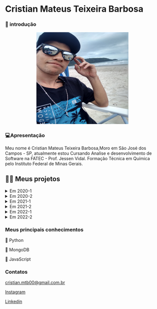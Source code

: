 # Cristian Mateus Teixeira Barbosa


### :book: introdução



<body>

  <div align="center">
    <kbd><img src="https://github.com/CristianMateusTB/TG_PORTIFOLIO/blob/main/assets/Cristian.jpg" width="300px" height="300px"/></kbd>
  </div>






</body>

### :computer:Apresentação

Meu nome é Cristian Mateus Teixeira Barbosa,Moro em São José dos Campos - SP, atualmente estou Cursando Analise e desenvolvimento de Software na FATEC - Prof. Jessen Vidal. Formação Técnica em Química pelo Instituto Federal de Minas Gerais.



## :man_technologist: Meus projetos

<details>
  <summary>Em 2020-1</summary>
O projeto integrador no inicio de 2020 foi de um aplicativo de segurança domiciliar, que foi desenvolvido e criado para uma inovação no mercado de segurança, com a facilidade e funcionalidade de ter a autonomia da segurança do seu domicílio.



##### :man_teacher: Parceiro Acadêmico:

FATEC - Prof. Jessen Vidal, proposto pelo o Prof. Jean Carlos Lourenço Costa da disciplina de Programação em Microinformática.

##### :warning: Problema:

Criar um aplicativo com o objetivo de implementar as tecnologias de programação modular e banco de dados.

##### :bulb: Solução:

Aplicativo de segurança doméstica, que trás aos usuários conforto, segurança e praticidade, possibilitando controle e monitoramento através de qualquer lugar, por meio de um aparelho móvel conectado à internet.

##### :computer: Tecnologias Utilizadas:

[App inventor](https://appinventor.mit.edu) e  [kodular](https://www.kodular.io)  - É uma linguagem visual de blocos para criar aplicativos Android.

[Firebase](https://firebase.google.com/products/realtime-database/?utm_source=google&utm_medium=cpc&utm_campaign=latam-BR-all-pt-dr-SKWS-all-all-trial-e-dr-1011454-LUAC0008679&utm_content=text-ad-none-any-DEV_c-CRE_429626774316-ADGP_Hybrid%20%7C%20SKWS%20-%20EXA%20%7C%20Txt%20~%20Compute_Firebase-KWID_43700066431125567-kwd-312330826250&utm_term=KW_firebase-ST_Firebase&gclid=CjwKCAjwrqqSBhBbEiwAlQeqGi-Fsw0Zm0CZHlbUi-l5d_oEqcTx9shZNZD5AGjEdP--fGkoiY1kfBoCE4EQAvD_BwE&gclsrc=aw.ds) - É uma plataforma desenvolvida pelo Google para a criação de aplicativos móveis e web.

[Airtable](https://www.airtable.com/?utm_source=google&utm_medium=cpc&utm_extra5=kwd-98523555182&utm_extra2=11493609735&utm_extra10=120737223988&creative=475905503164&device=c&cx=row&targetid=kwd-98523555182&campaignid=11493609735&adgroupid=120737223988&utm_campaign=brand_creator&utm_content=bofu_freetrial&gclid=CjwKCAjwrqqSBhBbEiwAlQeqGv5aIHvPCIKqJFiw0vVQDxpMbpIDsqEPDGFiZ9OQcHcbjLF6ze3E0BoCn0AQAvD_BwE) - É um serviço de colaboração em nuvem m híbrido planilha-banco de dados, com as características de um banco de dados, mas aplicado a uma planilha.

Droidcam - É uma aplicação para Android que permite usufruir da camara e micro do dispositivo móvel a partir de qualquer lugar.

##### :link: Contribuições pessoais :

Nesse projeto contribui com a programação a linkagem da camera ao aplicativo, integração do aplicativo com o firebase e airtable e com a prototipação do front-end desse projeto.

##### Hard skill:

Firebase - Firebase é uma plataforma de desenvolvimento de aplicativos móveis e web oferecida pelo Google. Ela fornece uma variedade de serviços, como autenticação de usuário, banco de dados em tempo real, armazenamento em nuvem, mensagens em tempo real e análises.

Kodular - kodular é uma plataforma de desenvolvimento de aplicativos móveis que permite criar aplicativos Android sem a necessidade de codificação tradicional. É uma plataforma de criação de aplicativos com base em blocos.

##### Soft skills:

**Comunicação** - Foi de grande importância para o desenvolvimento do projeto, e se tornou crucial para o projeto pois havia começado da pandemia e tivemos que continuar EAD o que dificultou no começo a comunicação.

**planejamento** - Foi necessário o planejamento constante para definirmos os estágios de desenvolvimento do projeto e de como organizaríamos as tarefas do projetos.

**Criatividade** - Foi nescessario a criatividade para contornarmos os problemas.

##### [GIT do projeto](https://github.com/Rafael-BD/SlimSystem-API)


**Vídeos do projeto:**

- [Câmera de segurança](https://drive.google.com/file/d/1ZTmHyagF4pVJgk02Pg6iP88g4zk6GSTO/view?usp=sharing)
- [Chamadas de Emergência](https://drive.google.com/file/d/1ZZMmOgKXKVMSb6pout-qUtOB4mkpSJ-r/view?usp=sharing)
  </details>



<details>
  <summary>Em 2020-2</summary>
Foi desenvolvido um aplicativo de gerenciamento para controle da jornada de trabalho dos motoristas de forma parametrizável, visando funcionalidades de planejamento,acompanhamento e controle.



##### :man_teacher: Parceiro Acadêmico:

[IACIT](https://www.iacit.com.br) - Desenvolvimento de produtos e sistemas aplicados ao Auxílio do Controle e do Tráfego Aéreo e Marítimo; Defesa e Segurança Pública; Fábrica de Software; Meteorologia; Pesquisa, Desenvolvimento e Inovação e Telemetria.

##### :warning: Problema:

Falta de gerenciamento e obtenção atualizações de status durante a jornada de trabalho dos motoristas.

##### :bulb: Solução:

Desenvolver um aplicativo de gerenciamento para controle da jornada de trabalho dos motoristas de forma parametrizável, visando funcionalidades de planejamento,acompanhamento e controle.

##### :computer: Tecnologias Utilizadas:

[Java](https://www.java.com/pt-BR/) - Java é uma linguagem de programação de alto nível orientada a objetos.

[Java swing]() -  É um framework que disponibiliza um conjunto de elementos gráficos para ser utilizado na plataforma *Java*

[PostgreSQL](https://www.postgresql.org) - PostgreSQL é um sistema de gerenciamento de banco de dados relacional de código aberto. Ele é conhecido por sua robustez, confiabilidade e capacidade de lidar com grandes volumes de dados. É amplamente utilizado em aplicações web e empresariais.

##### Contribuições pessoais :

Nesse projeto atuei com desenvolvimento e integração do banco de dados com o back-end, não possuia qualquer conhecimento de desenvolvimento de banco de dados, o que se tornou um desafio para aprender sobre banco de dados e como cria-lo corretamente. Ao transcorrer do projeto adquiri conhecimento e experiencia com o banco de dados e seus conceitos.

##### Hard skill:

PostgreSQL - PostgreSQL é um sistema de gerenciamento de banco de dados relacional de código aberto. Ele é conhecido por sua robustez, confiabilidade e capacidade de lidar com grandes volumes de dados. É amplamente utilizado em aplicações web e empresariais.

##### Soft skills:

**Resiliência** - Foi necessário para lidarmos com os imprevistos do projeto e nos adaptarmos aos requisitos de cada entrega.

**Conhecimento de Metodologias Ágeis** - Foi nescessario pra o gerenciamento eficiente e andamento do projeto.

##### [GIT do projeto](https://github.com/DevSlim001/PI_2020.2)


</details>

<details>
  <summary>Em 2021-1</summary>
Na primeira etapa de 2021, com o avanço da pandemia do COVID-19 e o aumento da demanda por formações EAD, recebemos o desafio de criar uma plataforma de ensino digital que fosse intuitiva e de fácil uso para todos os tipos de usuários.



##### :man_teacher: Parceiro Acadêmico:

[NESS Health](https://ness.com.br/health.php) empresa de tecnologia que inova e transforma diariamente a área da saúde, implementando tecnologias que transformam a medicina moderna.

##### :warning: Problema:

O parceiro acadêmico juntamente a FATEC de São José dos Campos impôs um desafio que consistia em uma solução para facilitar e melhorar a qualidade do aprendizado dos estudantes 

##### :bulb: Solução:

Uma plataforma de ensino remoto com praticidade, facilidade e ampla variedade de conteúdo de qualidade para superar as limitações do ensino no Brasil.

##### :computer: Tecnologias Utilizadas

Java - Java é uma linguagem de programação de alto nível orientada a objetos.

Javascript - JavaScript é uma linguagem de programação interpretada estruturada, de script em alto nível com tipagem dinâmica fraca e multiparadigma.

Bootstrap - Bootstrap é um framework web com código-fonte aberto para desenvolvimento de componentes de interface e front-end para sites e aplicações web usando HTML, CSS e JavaScript, baseado em modelos de design para a tipografia, melhorando a experiência do usuário em um site amigável e responsivo.

HTML5 - HTML 5 (Hypertext Markup Language 5) é a versão mais recente da linguagem de marcação usada para criar páginas da web. Ele fornece recursos avançados para a criação de conteúdo web, incluindo multimídia e gráficos.

CSS3 - CSS 3 (Cascading Style Sheets 3) é uma linguagem usada para controlar a apresentação e o design de páginas da web em HTML. Ele permite que os desenvolvedores definam o estilo, o layout e a formatação de elementos HTML.

Python - Python é uma linguagem de programação de alto nível, interpretada de script, imperativa, orientada a objetos, funcional, de tipagem dinâmica e forte.

Mysql - MySQL é um sistema de gerenciamento de banco de dados relacional de código aberto. Ele é amplamente utilizado para armazenar, recuperar e gerenciar dados em aplicativos e sites.

##### Contribuições pessoais :

Nesse projeto me dediquei para a integração do banco com o back-end, nas duas ultimas sprints ajudei com a criação de telas  e revisamento das telas para que não houvesse problemas de responsividade.

##### Hard skills:

Mysql - MySQL é um sistema de gerenciamento de banco de dados relacional de código aberto. Ele é amplamente utilizado para armazenar, recuperar e gerenciar dados em aplicativos e sites.

Javascript - JavaScript é uma linguagem de programação interpretada estruturada, de script em alto nível com tipagem dinâmica fraca e multiparadigma.

HTML5 - HTML 5 (Hypertext Markup Language 5) é a versão mais recente da linguagem de marcação usada para criar páginas da web. Ele fornece recursos avançados para a criação de conteúdo web, incluindo multimídia e gráficos.

CSS3 - CSS 3 (Cascading Style Sheets 3) é uma linguagem usada para controlar a apresentação e o design de páginas da web em HTML. Ele permite que os desenvolvedores definam o estilo, o layout e a formatação de elementos HTML.

##### Soft skills:

**Autonomia** - Foi nescessario iniciativa para resolver problemas e ajustar as integrações do projeto.

[GIT do projeto](https://github.com/DevSlim001/API_NEDUC)


</details>

<details>
  <summary>Em 2021-2</summary>
Na segunda etapa de 2021, tivemos o prazer de trabalhar com uma das maiores empresas de São José dos campos, a proposta seria o gerenciamento e manipulação de documentos internos da empresa parceira de forma mais fácil. Nesse semestre foi proposto que desenvolvêssemos um sistema para gerar documentos de aeronaves de acordo com os padrões estabelecidos pela empresa parceira.



##### :man_teacher: Parceiro Acadêmico

[Embraer](https://embraer.com/br/pt) - Conglomerado transnacional brasileiro, fabricante de aviões comerciais, executivos, agrícolas e militares, peças aeroespaciais, serviços e suporte na área.

##### :warning: Problema

Dificuladade na manipulação de documentos (manuais), demora e trabalho excessivo para criação, edição e atualização dos mesmos.

##### :bulb: Solução

Plataforma WEB resposnsável por facilitar a edição desses arquivos de forma que não fosse necessário realizar operações exaustivas e repetitivas.

##### :computer: Tecnologias Utilizadas

Java - Java é uma linguagem de programação de alto nível orientada a objetos.

Javascript - JavaScript é uma linguagem de programação interpretada estruturada, de script em alto nível com tipagem dinâmica fraca e multiparadigma.

HTML5 - HTML 5 (Hypertext Markup Language 5) é a versão mais recente da linguagem de marcação usada para criar páginas da web. Ele fornece recursos avançados para a criação de conteúdo web, incluindo multimídia e gráficos.

CSS3 - CSS 3 (Cascading Style Sheets 3) é uma linguagem usada para controlar a apresentação e o design de páginas da web em HTML. Ele permite que os desenvolvedores definam o estilo, o layout e a formatação de elementos HTML.

Springboot - Spring Boot é um framework de desenvolvimento em Java que simplifica a criação de aplicativos Java, fornecendo configurações pré-definidas e um ambiente de execução integrado.

ReactJs - O React é uma biblioteca JavaScript de código aberto com foco em criar interfaces de usuário em páginas web.

##### Contribuições pessoais 

Nesse projeto fui responsável pelo desenvolvimento das páginas web utilizando ReactJs. Contribiu com pequenas ajudas para o Back-end e Banco de Dados.

##### Hardskill:

ReactJs - O React é uma biblioteca JavaScript de código aberto com foco em criar interfaces de usuário em páginas web.

##### Soft skills

***Aprendizado Contínuo*** - Foi nescessario o aprendizado continuou pois estava atuando com uma linguagem que não tinha nenhum contato previo, o que se fez nescessario um estudo sobre a linguagem


[GIT do projeto](https://github.com/DevSlim001/API_Slim_4Semestre)
</details>

<details>
  <summary>Em 2022-1</summary>
Nesse semetre a empresa parceira apresentou a proposta de desenvolver um aplicativo mobile que notificasse os proprietários e tornasse mais fácil a leitura de documentos preventivos ou de manutenção de seus veículos correspondentes.



##### :man_teacher: Parceiro Acadêmico

[Embraer](https://embraer.com/br/pt) - Conglomerado transnacional brasileiro, fabricante de aviões comerciais, executivos, agrícolas e militares, peças aeroespaciais, serviços e suporte na área.

##### :warning: Problema

Falta de leitura de documentos preventivos e de manutenção por parte dos donos de veículos, seja por dificuldade de acesso ou pela falta de notificação ao lançar novas FOL's no sistema.

##### :bulb: Solução

Um aplicativo que facilita os procedimentos padrão para os motoristas em caso de problema com seu veículo. No aplicativo, ele sempre terá notificações de alertas e recomendações (denominadas FOLs) vindas diretamente da empresa responsável relacionada aos seus veículos.

##### :computer: Tecnologias Utilizadas

React-native - React Native é um framework para o desenvolvimento de aplicativos móveis. 

Javascript -  JavaScript é uma linguagem de programação amplamente usada para desenvolvimento web. 

AWS - AWS é uma plataforma de serviços em nuvem oferecida pela Amazon. Possui uma ampla gama de serviços que incluem armazenamento em nuvem, computação em nuvem, análise de dados, aprendizado de máquina e muito mais. 

JavaScript - JavaScript é uma linguagem de programação amplamente usada para desenvolvimento web. É usado para adicionar interatividade, animações e funcionalidades dinâmicas às páginas da web.

##### Contribuições pessoais 

Nesse projeto atuei como SM(Scrum Master) e fiquei responsável pelo desenvolvimento de telas de login,usurário e home incluindo a comunicação com a API Gateway, configurei a AWS para rodar o back-end e fiz a configuração das rotas do front end para a comunicação com a AWS.

##### Hardskill:

React-native - React Native é um framework para o desenvolvimento de aplicativos móveis. 

Javascript -  JavaScript é uma linguagem de programação amplamente usada para desenvolvimento web. 

AWS - AWS é uma plataforma de serviços em nuvem oferecida pela Amazon. Possui uma ampla gama de serviços que incluem armazenamento em nuvem, computação em nuvem, análise de dados, aprendizado de máquina e muito mais. 

##### Soft skills

Adaptabilidade 
autonomia
Gestão de Projeto
Gerenciamento de tempo

[GIT do projeto](https://github.com/TecStocks).
</details>

<details>
  <summary>Em 2022-2</summary>



##### :man_teacher: Parceiro Acadêmico:

[Visiona](https://visionaespacial.com) - A Visiona Tecnologia Espacial é uma *joint-venture* entre a Embraer Defesa & Segurança e a Telebras , voltada para a integração de sistemas espaciais.

##### :warning: Problema:

O problema apresentado foi que sempre que os agricultores necessitassem de dados do seu plantio, era necessário o preenchimento manual informações para obtenção de dados.

##### :bulb: Solução

A solução encontrada foi a implementação de uma IA no aplicativo, de forma que seria necessário apenas que o agricultor tirasse uma foto da sua planta para que pudesse receber dados quantitativos.

##### :computer: Tecnologias Utilizadas

ReactJs - O React é uma biblioteca JavaScript de código aberto com foco em criar interfaces de usuário em páginas web.

Python - Python é uma linguagem de programação de alto nível, interpretada de script, imperativa, orientada a objetos, funcional, de tipagem dinâmica e forte.

Javascript - JavaScript é uma linguagem de programação interpretada estruturada, de script em alto nível com tipagem dinâmica fraca e multiparadigma.

TensorFlow - TensorFlow é uma biblioteca de código aberto desenvolvida pelo Google para aprendizado de máquina e inteligência artificial. 

Yolo -  YOLO é um algoritmo de detecção de objetos em tempo real usado em visão computacional. Ele é conhecido por sua capacidade de identificar múltiplos objetos em uma única passagem pela imagem e é amplamente usado em aplicações de segurança, veículos autônomos e vigilância.

##### Contribuições pessoais 

Nesse projeto fui responsável pelo desenvolvimento da IA assim como seu treinamento e pelo aperfeiçoamento dos treinos, tambem fiz a preparação do dataset fazendo a identificação manual de vagem para o treinamento de reconhecimento da IA.

##### Hardskill:

Python

IA 

##### Soft skills

[GIT do projeto](https://github.com/DevSlim001/API_Slim_4Semestre)
</details>







### Meus principais conhecimentos

:snake: Python

:game_die: MongoDB

:robot: JavaScript



### Contatos

cristian.mtb00@gmail.com.br

[Instagram](https://www.instagram.com/cristian.mateus.0/)

[Linkedin](https://www.linkedin.com/in/cristian-mateus-2960ab1ab/)
